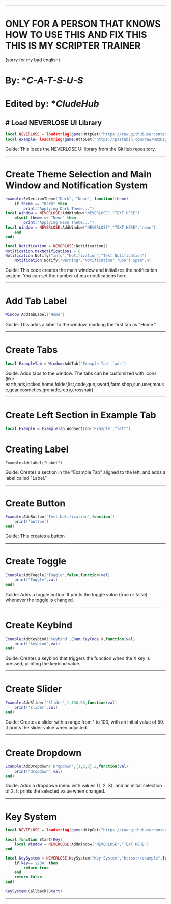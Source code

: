 
---

# ONLY FOR A PERSON THAT KNOWS HOW TO USE THIS AND FIX THIS THIS IS MY SCRIPTER TRAINER
(sorry for my bad english)
# By: **C-A-T-S-U-S*
# Edited by: **CludeHub*

## # Load NEVERLOSE UI Library
```lua
local NEVERLOSE = loadstring(game:HttpGet("https://raw.githubusercontent.com/CludeHub/SourceCludeLib/refs/heads/main/NerverLoseLibEdited.lua"))()
local example= loadstring(game:HttpGet("https://pastebin.com/raw/M0zD1gsv"))()
```

Guide: This loads the NEVERLOSE UI library from the GitHub repository.

---

# Create Theme Selection and Main Window and Notification System
```lua
example:SelectionTheme("Dark", "Neon", function(theme)
	if theme == "Dark" then
		print("Applying Dark Theme...")
local Window = NEVERLOSE:AddWindow("NEVERLOSE","TEXT HERE")
	elseif theme == "Neon" then
		print("Applying Neon Theme...")
local Window = NEVERLOSE:AddWindow("NEVERLOSE","TEXT HERE",'neon')
	end
end)
```
```lua
local Notification = NEVERLOSE:Notification()
Notification.MaxNotifications = 6
Notification:Notify("info","Notification","Test Notification")
    Notification:Notify("warning","Notification","Don't Spam",4)
```

Guide: This code creates the main window and initializes the notification system. You can set the number of max notifications here.


---

# Add Tab Label
```lua
Window:AddTabLabel('Home')
```
Guide: This adds a label to the window, marking the first tab as "Home."


---

# Create Tabs
```lua
local ExampleTab = Window:AddTab('Example Tab','ads')
```

Guide: Adds tabs to the window. The tabs can be customized with icons (like earth,ads,locked,home,folder,list,code,gun,sword,farm,shop,sun,user,mouse,gear,cosmetics,grenade,retry,crosshair)


---

# Create Left Section in Example Tab
```lua
local Example = ExampleTab:AddSection('Example',"left")
```
# Creating Label
```
Example:AddLabel("Label")
```
Guide: Creates a section in the "Example Tab" aligned to the left, and adds a label called "Label."


---

# Create Button
```lua
Example:AddButton("Test Notification",function()
    print('button')
end)
```

Guide: This creates a button


---

# Create Toggle
```lua
Example:AddToggle('Toggle',false,function(val)
    print("Toggle",val)
end)
```
Guide: Adds a toggle button. It prints the toggle value (true or false) whenever the toggle is changed.


---

# Create Keybind
```lua
Example:AddKeybind('Keybind',Enum.KeyCode.X,function(val)
    print('keybind',val)
end)
```
Guide: Creates a keybind that triggers the function when the X key is pressed, printing the keybind value.


---

# Create Slider
```lua
Example:AddSlider('Slider',1,100,50,function(val)
    print('slider',val)
end)
```
Guide: Creates a slider with a range from 1 to 100, with an initial value of 50. It prints the slider value when adjusted.


---

# Create Dropdown
```lua
Example:AddDropdown('Dropdown',{1,2,3},2,function(val)
    print("dropdown",val)
end)
```
Guide: Adds a dropdown menu with values {1, 2, 3}, and an initial selection of 2. It prints the selected value when changed.


---

# Key System
```lua
local NEVERLOSE = loadstring(game:HttpGet("https://raw.githubusercontent.com/CludeHub/SourceCludeLib/refs/heads/main/NerverLoseLibEdited.lua"))()

local function Start(Key)
	local Window = NEVERLOSE:AddWindow("NEVERLOSE","TEXT HERE")
end

local KeySystem = NEVERLOSE:KeySystem("Key System","https://example",function(key)
	if key=='1234' then
		return true
	end
	return false
end)

KeySystem:Callback(Start)
```
---
